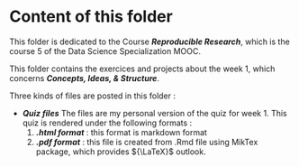 # Content of this folder
This folder is dedicated to the Course ***Reproducible Research***, which is the course 5 of the Data Science Specialization MOOC.

This folder contains the exercices and projects about the week 1, which concerns ***Concepts, Ideas, & Structure***.

Three kinds of files are posted in  this folder :

 * ***Quiz files***
 The files are my personal version of the quiz for week 1. This quiz is rendered under the following formats :
    1. ***.html format*** : this format is markdown format
    2. ***.pdf format*** : this file is created from .Rmd file using MikTex package, which provides ${\LaTeX}$ outlook.
 